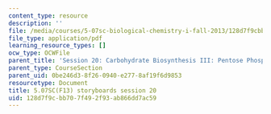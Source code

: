 ```yaml
---
content_type: resource
description: ''
file: /media/courses/5-07sc-biological-chemistry-i-fall-2013/128d7f9cbb707f492f93ab866dd7ac59_sb_session20.pdf
file_type: application/pdf
learning_resource_types: []
ocw_type: OCWFile
parent_title: 'Session 20: Carbohydrate Biosynthesis III: Pentose Phosphate Pathway'
parent_type: CourseSection
parent_uid: 0be246d3-8f26-0940-e277-8af19f6d9853
resourcetype: Document
title: 5.07SC(F13) storyboards session 20
uid: 128d7f9c-bb70-7f49-2f93-ab866dd7ac59
---
```


